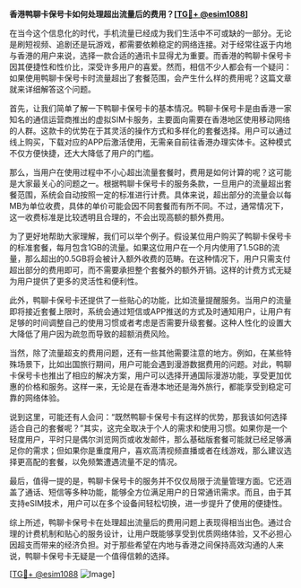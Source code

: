 **香港鸭聊卡保号卡如何处理超出流量后的费用？[[TG💪+ @esim1088](https://t.me/s/esim1088)]**

在当今这个信息化的时代，手机流量已经成为我们生活中不可或缺的一部分。无论是刷短视频、追剧还是玩游戏，都需要依赖稳定的网络连接。对于经常往返于内地与香港的用户来说，选择一款合适的通讯卡显得尤为重要。而香港的鸭聊卡保号卡因其便捷性和性价比，深受许多用户的喜爱。然而，相信不少人都会有一个疑问：如果使用鸭聊卡保号卡时流量超出了套餐范围，会产生什么样的费用呢？这篇文章就来详细解答这个问题。

首先，让我们简单了解一下鸭聊卡保号卡的基本情况。鸭聊卡保号卡是由香港一家知名的通信运营商推出的虚拟SIM卡服务，主要面向需要在香港地区使用移动网络的人群。这款卡的优势在于其灵活的操作方式和多样化的套餐选择。用户可以通过线上购买，下载对应的APP后激活使用，无需亲自前往香港办理实体卡。这种模式不仅方便快捷，还大大降低了用户的门槛。

那么，当用户在使用过程中不小心超出流量套餐时，费用是如何计算的呢？这可能是大家最关心的问题之一。根据鸭聊卡保号卡的服务条款，一旦用户的流量超出套餐范围，系统会自动按照一定的标准进行计费。具体来说，超出部分的流量会以每MB为单位收费，具体的单价可能会因不同套餐而有所不同。不过，通常情况下，这一收费标准是比较透明且合理的，不会出现高额的额外费用。

为了更好地帮助大家理解，我们可以举个例子。假设某位用户购买了鸭聊卡保号卡的标准套餐，每月包含1GB的流量。如果这位用户在一个月内使用了1.5GB的流量，那么超出的0.5GB将会被计入额外收费的范畴。在这种情况下，用户只需支付超出部分的费用即可，而不需要承担整个套餐外的额外开销。这样的计费方式无疑为用户提供了更多的灵活性和便利性。

此外，鸭聊卡保号卡还提供了一些贴心的功能，比如流量提醒服务。当用户的流量即将接近套餐上限时，系统会通过短信或APP推送的方式及时通知用户，让用户有足够的时间调整自己的使用习惯或者考虑是否需要升级套餐。这种人性化的设置大大降低了用户因为疏忽而导致的超额消费风险。

当然，除了流量超支的费用问题，还有一些其他需要注意的地方。例如，在某些特殊场景下，比如出国旅行期间，用户可能会遇到漫游数据费用的问题。对此，鸭聊卡保号卡也推出了相应的解决方案，用户可以选择开通国际漫游功能，享受更加优惠的价格和服务。这样一来，无论是在香港本地还是海外旅行，都能享受到稳定可靠的网络体验。

说到这里，可能还有人会问：“既然鸭聊卡保号卡有这样的优势，那我该如何选择适合自己的套餐呢？”其实，这完全取决于个人的需求和使用习惯。如果你是一个轻度用户，平时只是偶尔浏览网页或收发邮件，那么基础版套餐可能就已经足够满足你的需求；但如果你是重度用户，喜欢高清视频直播或者在线游戏，那么建议选择更高配的套餐，以免频繁遭遇流量不足的情况。

最后，值得一提的是，鸭聊卡保号卡的服务并不仅仅局限于流量管理方面。它还涵盖了通话、短信等多种功能，能够全方位满足用户的日常通讯需求。而且，由于其支持eSIM技术，用户可以在多个设备间轻松切换，进一步提升了使用的便捷性。

综上所述，鸭聊卡保号卡在处理超出流量后的费用问题上表现得相当出色。通过合理的计费机制和贴心的服务设计，让用户既能够享受到优质网络体验，又不必担心因超支而带来的经济负担。对于那些希望在内地与香港之间保持高效沟通的人来说，鸭聊卡保号卡无疑是一个值得信赖的选择。

[[TG💪+ @esim1088](https://t.me/s/esim1088) ![Image](https://i.postimg.cc/4NQfJmqS/Snipaste-2025-05-13-00-14-12.png)]
